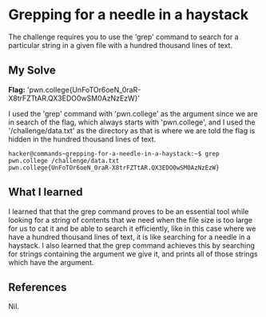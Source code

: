 # Grepping for a needle in a haystack
The challenge requires you to use the 'grep' command to search for a particular string in a given file with a hundred thousand lines of text.

## My Solve
**Flag:**  'pwn.college{UnFoTOr6oeN_0raR-X8trFZTtAR.QX3EDO0wSM0AzNzEzW}'

I used the 'grep' command with 'pwn.college' as the argument since we are in search of the flag, which always starts with 'pwn.college', and I used the '/challenge/data.txt' as the directory as that is where we are told the flag is hidden in the hundred thousand lines of text.

```
hacker@commands~grepping-for-a-needle-in-a-haystack:~$ grep pwn.college /challenge/data.txt
pwn.college{UnFoTOr6oeN_0raR-X8trFZTtAR.QX3EDO0wSM0AzNzEzW}
```

## What I learned
I learned that that the grep command proves to be an essential tool while looking for a string of contents that we need when the file size is too large for us to cat it and be able to search it efficiently, like in this case where we have a hundred thousand lines of text, it is like searching for a needle in a haystack.
I also learned that the grep command achieves this by searching for strings containing the argument we give it, and prints all of those strings which have the argument.

## References
Nil.
